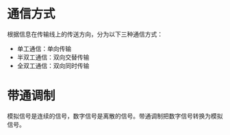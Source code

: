 
# 通信方式
根据信息在传输线上的传送方向，分为以下三种通信方式：
- 单工通信：单向传输
- 半双工通信：双向交替传输
- 全双工通信：双向同时传输
# 带通调制
模拟信号是连续的信号，数字信号是离散的信号。带通调制把数字信号转换为模拟信号。

